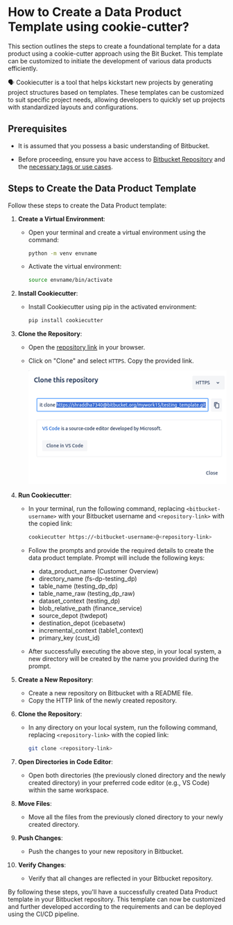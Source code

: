 # How to Create a Data Product Template using cookie-cutter?

This section outlines the steps to create a foundational template for a data product using a cookie-cutter approach using the Bit Bucket. This template can be customized to initiate the development of various data products efficiently.

<aside class="callout">

🗣 Cookiecutter is a tool that helps kickstart new projects by generating project structures based on templates. These templates can be customized to suit specific project needs, allowing developers to quickly set up projects with standardized layouts and configurations.

</aside>

## **Prerequisites**

- It is assumed that you possess a basic understanding of Bitbucket.

- Before proceeding, ensure you have access to [Bitbucket Repository](https://bitbucket.org/tmdc/dp-repo-template-v2/src/master/) and the [necessary tags or use cases](https://www.notion.so/Data-Product-Documentation-WIP-58fa3e4494fa4f7ba5e2115876e0b797?pvs=21).

## **Steps to Create the Data Product Template**

Follow these steps to create the Data Product template:

1. **Create a Virtual Environment**:
    - Open your terminal and create a virtual environment using the command:
        
        ```bash
        python -m venv envname
        ```
        
    - Activate the virtual environment:
        
        ```bash
        source envname/bin/activate
        ```
        
2. **Install Cookiecutter**:
    - Install Cookiecutter using pip in the activated environment:
        
        ```bash
        pip install cookiecutter
        ```
        
3. **Clone the Repository**:
    - Open the [repository link](https://bitbucket.org/tmdc/dp-repo-template-v2/src/master/) in your browser.
    - Click on "Clone" and select `HTTPS`. Copy the provided link.
        
        <div style="text-align: center;">
        <img src="/products/data_product/recipes/cc.png" alt="username_mapping" />
        </div>   
        
4. **Run Cookiecutter**:
    - In your terminal, run the following command, replacing `<bitbucket-username>` with your Bitbucket username and `<repository-link>` with the copied link:
        
        ```bash
        cookiecutter https://<bitbucket-username>@<repository-link>
        ```
        
    - Follow the prompts and provide the required details to create the data product template. Prompt will include the following keys:
        - data_product_name (Customer Overview)
        - directory_name (fs-dp-testing_dp)
        - table_name (testing_dp_dp)
        - table_name_raw (testing_dp_raw)
        - dataset_context (testing_dp)
        - blob_relative_path (finance_service)
        - source_depot (twdepot)
        - destination_depot (icebasetw)
        - incremental_context (table1_context)
        - primary_key (cust_id)
    - After successfully executing the above step, in your local system, a new directory will be created by the name you provided during the prompt.

5. **Create a New Repository**:
    - Create a new repository on Bitbucket with a README file.
    - Copy the HTTP link of the newly created repository.

6. **Clone the Repository**:
    - In any directory on your local system, run the following command, replacing `<repository-link>` with the copied link:
        
        ```bash
        git clone <repository-link>
        ```
        
7. **Open Directories in Code Editor**:
    - Open both directories (the previously cloned directory and the newly created directory) in your preferred code editor (e.g., VS Code) within the same workspace.

8. **Move Files**:
    - Move all the files from the previously cloned directory to your newly created directory.

9. **Push Changes**:
    - Push the changes to your new repository in Bitbucket.

10. **Verify Changes**:
    - Verify that all changes are reflected in your Bitbucket repository.

By following these steps, you'll have a successfully created Data Product template in your Bitbucket repository. This template can now be customized and further developed according to the requirements and can be deployed using the CI/CD pipeline.